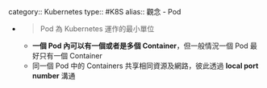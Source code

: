 category:: Kubernetes
type:: #K8S
alias:: 觀念 - Pod

- > Pod 為 Kubernetes 運作的最小單位
	- **一個 Pod 內可以有一個或者是多個 Container**，但一般情況一個 Pod 最好只有一個 Container
	- 同一個 Pod 中的 Containers 共享相同資源及網路，彼此透過 **local port number** 溝通